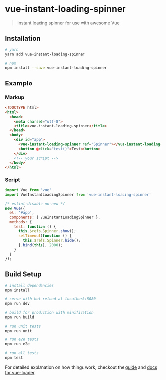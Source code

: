 # vue-instant-loading-spinner

> Instant loading spinner for use with awesome Vue

## Installation

``` bash
# yarn
yarn add vue-instant-loading-spinner

# npm
npm install --save vue-instant-loading-spinner
```

## Example

### Markup

``` html
<!DOCTYPE html>
<html>
  <head>
    <meta charset="utf-8">
    <title>vue-instant-loading-spinner</title>
  </head>
  <body>
    <div id="app">
      <vue-instant-loading-spinner ref="Spinner"></vue-instant-loading-spinner>
      <button @click="test()">Test</button>
    </div>
    <!-- your script -->
  </body>
</html>
```

### Script

``` javascript
import Vue from 'vue'
import VueInstantLoadingSpinner from 'vue-instant-loading-spinner'

/* eslint-disable no-new */
new Vue({
  el: '#app',
  components: { VueInstantLoadingSpinner },
  methods: {
    test: function () {
      this.$refs.Spinner.show();
      setTimeout(function () {
        this.$refs.Spinner.hide();
      }.bind(this), 2000);
    }
  }
});
```

## Build Setup

``` bash
# install dependencies
npm install

# serve with hot reload at localhost:8080
npm run dev

# build for production with minification
npm run build

# run unit tests
npm run unit

# run e2e tests
npm run e2e

# run all tests
npm test
```

For detailed explanation on how things work, checkout the [guide](http://vuejs-templates.github.io/webpack/) and [docs for vue-loader](http://vuejs.github.io/vue-loader).
